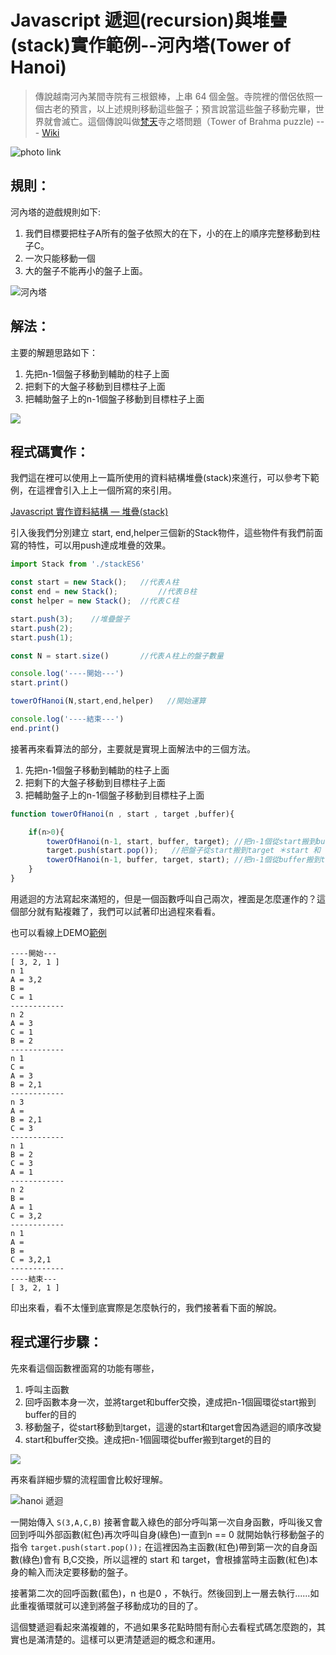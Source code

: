 # Javascript 遞迴(recursion)與堆疊(stack)實作範例--河內塔(Tower of Hanoi)

> 傳說越南河內某間寺院有三根銀棒，上串 64 個金盤。寺院裡的僧侶依照一個古老的預言，以上述規則移動這些盤子；預言說當這些盤子移動完畢，世界就會滅亡。這個傳說叫做[梵天](https://zh.wikipedia.org/wiki/梵天)寺之塔問題（Tower of Brahma puzzle) --- [Wiki](https://zh.wikipedia.org/wiki/%E6%B1%89%E8%AF%BA%E5%A1%94)

![[photo link](https://www.gaya-game.com/products/tower-of-hanoi-pagoda?variant=3568395139)](https://cdn.shopify.com/s/files/1/0615/7545/products/155-1.jpg?v=1435068063)

## 規則：

河內塔的遊戲規則如下:

1. 我們目標要把柱子A所有的盤子依照大的在下，小的在上的順序完整移動到柱子C。
2. 一次只能移動一個
3. 大的盤子不能再小的盤子上面。

![河內塔](https://i.imgur.com/YXB4zDS.png)

## 解法：

主要的解題思路如下：

1. 先把n-1個盤子移動到輔助的柱子上面
2. 把剩下的大盤子移動到目標柱子上面
3. 把輔助盤子上的n-1個盤子移動到目標柱子上面

![](https://tva1.sinaimg.cn/large/006y8mN6gy1g71qu1p3dxj30k20viacb.jpg)

## 程式碼實作：

我們這在裡可以使用上一篇所使用的資料結構堆疊(stack)來進行，可以參考下範例，在這裡會引入上上一個所寫的來引用。

[Javascript 實作資料結構 — 堆疊(stack)](https://medium.com/tomsnote/js實作資料結構-堆疊-510704ec0790)		

引入後我們分別建立 start, end,helper三個新的Stack物件，這些物件有我們前面寫的特性，可以用push達成堆疊的效果。

```js
import Stack from './stackES6'

const start = new Stack();   //代表Ａ柱
const end = new Stack();		 //代表Ｂ柱
const helper = new Stack();  //代表Ｃ柱

start.push(3);    //堆疊盤子
start.push(2);
start.push(1); 

const N = start.size()       //代表Ａ柱上的盤子數量

console.log('----開始---')
start.print()   

towerOfHanoi(N,start,end,helper)   //開始運算

console.log('----結束---')
end.print()
```

接著再來看算法的部分，主要就是實現上面解法中的三個方法。

1. 先把n-1個盤子移動到輔助的柱子上面
2. 把剩下的大盤子移動到目標柱子上面
3. 把輔助盤子上的n-1個盤子移動到目標柱子上面

```js
function towerOfHanoi(n , start , target ,buffer){

    if(n>0){
        towerOfHanoi(n-1, start, buffer, target); //把n-1個從start搬到buffer
        target.push(start.pop());   //把盤子從start搬到target ＊start 和 target的位置會因為迭代不同而不同。
        towerOfHanoi(n-1, buffer, target, start); //把n-1個從buffer搬到target
    }
}
```

用遞迴的方法寫起來滿短的，但是一個函數呼叫自己兩次，裡面是怎麼運作的？這個部分就有點複雜了，我們可以試著印出過程來看看。

也可以看線上DEMO[範例](https://repl.it/@gh286991/Tower-of-Hanoi)

```
----開始---
[ 3, 2, 1 ]
n 1
A = 3,2
B = 
C = 1
------------
n 2
A = 3
C = 1
B = 2
------------
n 1
C = 
A = 3
B = 2,1
------------
n 3
A = 
B = 2,1
C = 3
------------
n 1
B = 2
C = 3
A = 1
------------
n 2
B = 
A = 1
C = 3,2
------------
n 1
A = 
B = 
C = 3,2,1
------------
----結束---
[ 3, 2, 1 ]
```

印出來看，看不太懂到底實際是怎麼執行的，我們接著看下面的解說。

## 程式運行步驟：

先來看這個函數裡面寫的功能有哪些，

1. 呼叫主函數
2. 回呼函數本身一次，並將target和buffer交換，達成把n-1個圓環從start搬到buffer的目的
3. 移動盤子，從start移動到target，這邊的start和target會因為遞迴的順序改變
4. start和buffer交換。達成把n-1個圓環從buffer搬到target的目的

![](https://i.imgur.com/IFNGxPg.jpg)

再來看詳細步驟的流程圖會比較好理解。

![hanoi 遞迴](https://i.imgur.com/BCzjByc.jpg)

一開始傳入 `S(3,A,C,B)` 接著會載入綠色的部分呼叫第一次自身函數，呼叫後又會回到呼叫外部函數(紅色)再次呼叫自身(綠色)一直到n == 0 就開始執行移動盤子的指令 `target.push(start.pop());` 在這裡因為主函數(紅色)帶到第一次的自身函數(綠色)會有 B,C交換，所以這裡的 start 和 target，會根據當時主函數(紅色)本身的輸入而決定要移動的盤子。

接著第二次的回呼函數(藍色)，n 也是0 ，不執行。然後回到上一層去執行......如此重複循環就可以達到將盤子移動成功的目的了。

這個雙遞迴看起來滿複雜的，不過如果多花點時間有耐心去看程式碼怎麼跑的，其實也是滿清楚的。這樣可以更清楚遞迴的概念和運用。